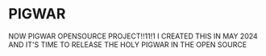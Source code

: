 # PIGWAR
 NOW PIGWAR OPENSOURCE PROJECT!!11!1
I CREATED THIS IN MAY 2024 AND IT'S TIME TO RELEASE THE HOLY PIGWAR IN THE OPEN SOURCE

